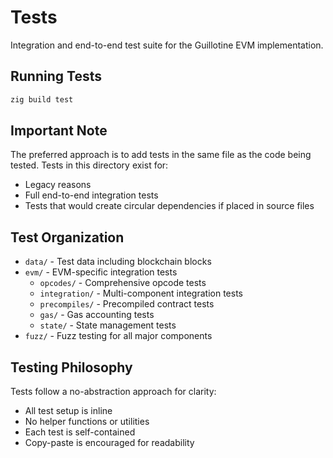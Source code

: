 # Tests

Integration and end-to-end test suite for the Guillotine EVM implementation.

## Running Tests

```bash
zig build test
```

## Important Note

The preferred approach is to add tests in the same file as the code being tested. Tests in this directory exist for:
- Legacy reasons
- Full end-to-end integration tests
- Tests that would create circular dependencies if placed in source files

## Test Organization

- `data/` - Test data including blockchain blocks
- `evm/` - EVM-specific integration tests
  - `opcodes/` - Comprehensive opcode tests
  - `integration/` - Multi-component integration tests
  - `precompiles/` - Precompiled contract tests
  - `gas/` - Gas accounting tests
  - `state/` - State management tests
- `fuzz/` - Fuzz testing for all major components

## Testing Philosophy

Tests follow a no-abstraction approach for clarity:
- All test setup is inline
- No helper functions or utilities
- Each test is self-contained
- Copy-paste is encouraged for readability